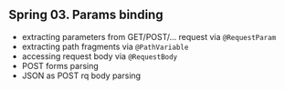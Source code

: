 ## Spring 03. Params binding

- extracting parameters from GET/POST/... request via `@RequestParam`
- extracting path fragments via `@PathVariable`
- accessing request body via `@RequestBody`
- POST forms parsing
- JSON as POST rq body parsing
